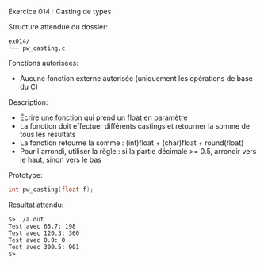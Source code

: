 Exercice 014 : Casting de types

Structure attendue du dossier:

```
ex014/
└── pw_casting.c
```

Fonctions autorisées:

- Aucune fonction externe autorisée (uniquement les opérations de base du C)

Description:

- Écrire une fonction qui prend un float en paramètre
- La fonction doit effectuer différents castings et retourner la somme de tous les résultats
- La fonction retourne la somme : (int)float + (char)float + round(float)
- Pour l'arrondi, utiliser la règle : si la partie décimale >= 0.5, arrondir vers le haut, sinon vers le bas

Prototype:

```c
int pw_casting(float f);
```

Resultat attendu:

```
$> ./a.out
Test avec 65.7: 198
Test avec 120.3: 360
Test avec 0.0: 0
Test avec 300.5: 901
$>
```
